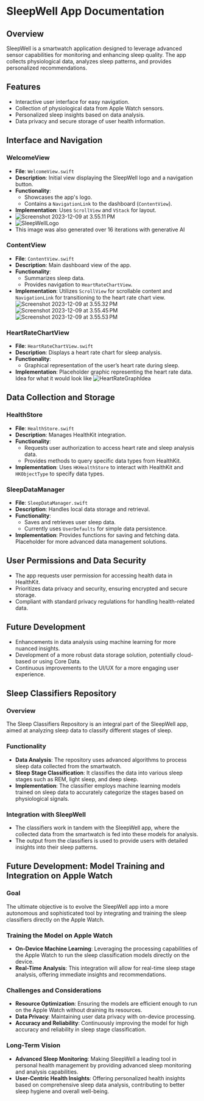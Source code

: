 # SleepWell App Documentation

## Overview
SleepWell is a smartwatch application designed to leverage advanced sensor capabilities for monitoring and enhancing sleep quality. The app collects physiological data, analyzes sleep patterns, and provides personalized recommendations.

## Features
- Interactive user interface for easy navigation.
- Collection of physiological data from Apple Watch sensors.
- Personalized sleep insights based on data analysis.
- Data privacy and secure storage of user health information.

## Interface and Navigation

### WelcomeView
- **File**: `WelcomeView.swift`
- **Description**: Initial view displaying the SleepWell logo and a navigation button.
- **Functionality**:
  - Showcases the app's logo.
  - Contains a `NavigationLink` to the dashboard (`ContentView`).
- **Implementation**: Uses `ScrollView` and `VStack` for layout.
- ![Screenshot 2023-12-09 at 3.55.11 PM](https://hackmd.io/_uploads/HypiCdzUa.png)
- ![SleepWellLogo](https://hackmd.io/_uploads/B1UpCuMIp.jpg)
- This image was also generated over 16 iterations with generative AI




### ContentView
- **File**: `ContentView.swift`
- **Description**: Main dashboard view of the app.
- **Functionality**:
  - Summarizes sleep data.
  - Provides navigation to `HeartRateChartView`.
- **Implementation**: Utilizes `ScrollView` for scrollable content and `NavigationLink` for transitioning to the heart rate chart view.
![Screenshot 2023-12-09 at 3.55.32 PM](https://hackmd.io/_uploads/HJZfkFzLa.png)
![Screenshot 2023-12-09 at 3.55.45 PM](https://hackmd.io/_uploads/SJZzJYGL6.png)
![Screenshot 2023-12-09 at 3.55.53 PM](https://hackmd.io/_uploads/HyZzyYMLp.png)


### HeartRateChartView
- **File**: `HeartRateChartView.swift`
- **Description**: Displays a heart rate chart for sleep analysis.
- **Functionality**:
  - Graphical representation of the user’s heart rate during sleep.
- **Implementation**: Placeholder graphic representing the heart rate data. Idea for what it would look like
![HeartRateGraphIdea](https://hackmd.io/_uploads/HyX4ktG8p.jpg)


## Data Collection and Storage

### HealthStore
- **File**: `HealthStore.swift`
- **Description**: Manages HealthKit integration.
- **Functionality**:
  - Requests user authorization to access heart rate and sleep analysis data.
  - Provides methods to query specific data types from HealthKit.
- **Implementation**: Uses `HKHealthStore` to interact with HealthKit and `HKObjectType` to specify data types.

### SleepDataManager
- **File**: `SleepDataManager.swift`
- **Description**: Handles local data storage and retrieval.
- **Functionality**:
  - Saves and retrieves user sleep data.
  - Currently uses `UserDefaults` for simple data persistence.
- **Implementation**: Provides functions for saving and fetching data. Placeholder for more advanced data management solutions.

## User Permissions and Data Security

- The app requests user permission for accessing health data in HealthKit.
- Prioritizes data privacy and security, ensuring encrypted and secure storage.
- Compliant with standard privacy regulations for handling health-related data.

## Future Development
- Enhancements in data analysis using machine learning for more nuanced insights.
- Development of a more robust data storage solution, potentially cloud-based or using Core Data.
- Continuous improvements to the UI/UX for a more engaging user experience.


## Sleep Classifiers Repository

### Overview
The Sleep Classifiers Repository is an integral part of the SleepWell app, aimed at analyzing sleep data to classify different stages of sleep. 

### Functionality
- **Data Analysis**: The repository uses advanced algorithms to process sleep data collected from the smartwatch.
- **Sleep Stage Classification**: It classifies the data into various sleep stages such as REM, light sleep, and deep sleep.
- **Implementation**: The classifier employs machine learning models trained on sleep data to accurately categorize the stages based on physiological signals.

### Integration with SleepWell
- The classifiers work in tandem with the SleepWell app, where the collected data from the smartwatch is fed into these models for analysis.
- The output from the classifiers is used to provide users with detailed insights into their sleep patterns.

## Future Development: Model Training and Integration on Apple Watch

### Goal
The ultimate objective is to evolve the SleepWell app into a more autonomous and sophisticated tool by integrating and training the sleep classifiers directly on the Apple Watch.

### Training the Model on Apple Watch
- **On-Device Machine Learning**: Leveraging the processing capabilities of the Apple Watch to run the sleep classification models directly on the device.
- **Real-Time Analysis**: This integration will allow for real-time sleep stage analysis, offering immediate insights and recommendations.

### Challenges and Considerations
- **Resource Optimization**: Ensuring the models are efficient enough to run on the Apple Watch without draining its resources.
- **Data Privacy**: Maintaining user data privacy with on-device processing.
- **Accuracy and Reliability**: Continuously improving the model for high accuracy and reliability in sleep stage classification.

### Long-Term Vision
- **Advanced Sleep Monitoring**: Making SleepWell a leading tool in personal health management by providing advanced sleep monitoring and analysis capabilities.
- **User-Centric Health Insights**: Offering personalized health insights based on comprehensive sleep data analysis, contributing to better sleep hygiene and overall well-being.

